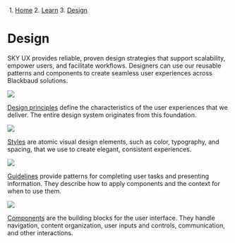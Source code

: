              

 1.  [Home](/skyux/)
2.  [Learn](/skyux/learn.md)
3.  [Design](/skyux/learn/design.md)

Design
======

SKY UX provides reliable, proven design strategies that support scalability, empower users, and facilitate workflows. Designers can use our reusable patterns and components to create seamless user experiences across Blackbaud solutions.

  
  
[![](https://sky.blackbaudcdn.net/skyuxapps/skyux/assets/img/learn/business-climb-top.85168062fc4f7aaf60a4e84cd8e76131.svg)](/skyux/design/principles.md)

[Design principles](/skyux/design/principles.md) define the characteristics of the user experiences that we deliver. The entire design system originates from this foundation.

  
[![](https://sky.blackbaudcdn.net/skyuxapps/skyux/assets/img/learn/style-illustration.3da36f2bb3cd7d014edacbee751ecd2a.svg)](/skyux/design/styles.md)

[Styles](/skyux/design/styles.md) are atomic visual design elements, such as color, typography, and spacing, that we use to create elegant, consistent experiences.

  
[![](https://sky.blackbaudcdn.net/skyuxapps/skyux/assets/img/learn/design-guidelines-illustration.ebc52e153810f4466c39d3b182fac535.svg)](/skyux/design/guidelines.md)

[Guidelines](/skyux/design/guidelines.md) provide patterns for completing user tasks and presenting information. They describe how to apply components and the context for when to use them.

  
[![](https://sky.blackbaudcdn.net/skyuxapps/skyux/assets/img/learn/components-illustration.2a83f68acd702d19ba5f249c89398647.svg)](/skyux/components.md)

[Components](/skyux/components.md) are the building blocks for the user interface. They handle navigation, content organization, user inputs and controls, communication, and other interactions.